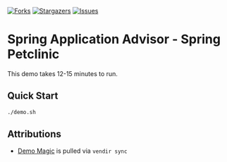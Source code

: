 [![Forks][forks-shield]][forks-url]
[![Stargazers][stars-shield]][stars-url]
[![Issues][issues-shield]][issues-url]

# Spring Application Advisor - Spring Petclinic

This demo takes 12-15 minutes to run.

## Quick Start
```bash
./demo.sh
```

## Attributions
- [Demo Magic](https://github.com/paxtonhare/demo-magic) is pulled via `vendir sync`


<!-- MARKDOWN LINKS & IMAGES -->
<!-- https://www.markdownguide.org/basic-syntax/#reference-style-links -->
[forks-shield]: https://img.shields.io/github/forks/dashaun/openrewrite-aot-cds.svg?style=for-the-badge
[forks-url]: https://github.com/dashaun/openrewrite-aot-cds/forks
[stars-shield]: https://img.shields.io/github/stars/dashaun/openrewrite-aot-cds.svg?style=for-the-badge
[stars-url]: https://github.com/dashaun/openrewrite-aot-cds/stargazers
[issues-shield]: https://img.shields.io/github/issues/dashaun/openrewrite-aot-cds.svg?style=for-the-badge
[issues-url]: https://github.com/dashaun/openrewrite-aot-cds/issues
